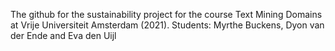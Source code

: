 The github for the sustainability project for the course Text Mining Domains at Vrije Universiteit Amsterdam (2021).
Students: Myrthe Buckens, Dyon van der Ende and Eva den Uijl
